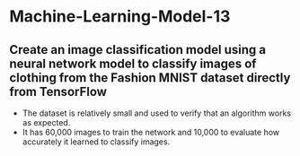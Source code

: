 # Machine-Learning-Model-13
## **Create an image classification model using a neural network model to classify images of clothing from the Fashion MNIST dataset directly from TensorFlow**

* The dataset is relatively small and used to verify that an algorithm works as expected.
* It has 60,000 images to train the network and 10,000 to evaluate how accurately it learned to classify images.
